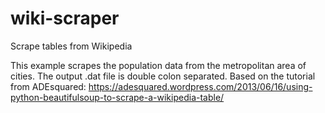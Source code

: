 # wiki-scraper
Scrape tables from Wikipedia

This example scrapes the population data from the metropolitan area of cities. The output .dat file is double colon separated. Based on the tutorial from ADEsquared: https://adesquared.wordpress.com/2013/06/16/using-python-beautifulsoup-to-scrape-a-wikipedia-table/
